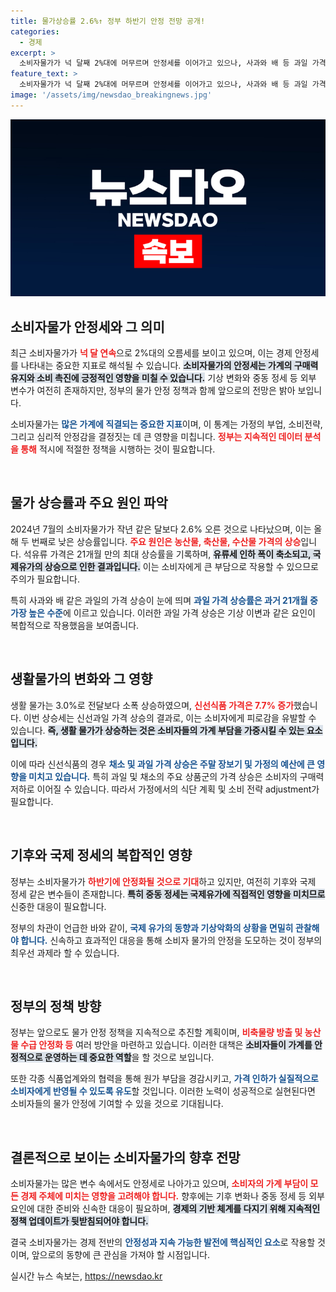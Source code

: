 ```yaml
---
title: 물가상승률 2.6%↑ 정부 하반기 안정 전망 공개!
categories:
  - 경제
excerpt: >
  소비자물가가 넉 달째 2%대에 머무르며 안정세를 이어가고 있으나, 사과와 배 등 과일 가격은 급등세를 기록하고 있습니다. 석유류 역시 21개월 만에 최대 상승률을 보이며, 정부는 향후 물가 안정화를 위해 다양한 대응책을 추진 중입니다.
feature_text: >
  소비자물가가 넉 달째 2%대에 머무르며 안정세를 이어가고 있으나, 사과와 배 등 과일 가격은 급등세를 기록하고 있습니다. 석유류 역시 21개월 만에 최대 상승률을 보이며, 정부는 향후 물가 안정화를 위해 다양한 대응책을 추진 중입니다.
image: '/assets/img/newsdao_breakingnews.jpg'
---
```


<p><img src="/assets/img/newsdao_breakingnews.jpg" alt="koreaapp 속보" /></p>

<h2 data-ke-size="size26">소비자물가 안정세와 그 의미</h2>

<p data-ke-size="size16">최근 소비자물가가 <b><span style="color: #ee2323;">넉 달 연속</span></b>으로 2%대의 오름세를 보이고 있으며, 이는 경제 안정세를 나타내는 중요한 지표로 해석될 수 있습니다. <b><span style="background-color: #21538527;">소비자물가의 안정세는 가계의 구매력 유지와 소비 촉진에 긍정적인 영향을 미칠 수 있습니다.</span></b> 기상 변화와 중동 정세 등 외부 변수가 여전히 존재하지만, 정부의 물가 안정 정책과 함께 앞으로의 전망은 밝아 보입니다. </p>

<p data-ke-size="size16">소비자물가는 <b><span style="color: #1a5490;">많은 가계에 직결되는 중요한 지표</span></b>이며, 이 통계는 가정의 부업, 소비전략, 그리고 심리적 안정감을 결정짓는 데 큰 영향을 미칩니다. <b><span style="color: #ee2323;">정부는 지속적인 데이터 분석을 통해</span></b> 적시에 적절한 정책을 시행하는 것이 필요합니다.</p>

<p data-ke-size="size16">&nbsp;</p>

<h2 data-ke-size="size26">물가 상승률과 주요 원인 파악</h2>

<p data-ke-size="size16">2024년 7월의 소비자물가가 작년 같은 달보다 2.6% 오른 것으로 나타났으며, 이는 올해 두 번째로 낮은 상승률입니다. <b><span style="color: #ee2323;">주요 원인은 농산물, 축산물, 수산물 가격의 상승</span></b>입니다. 석유류 가격은 21개월 만의 최대 상승률을 기록하며, <b><span style="background-color: #21538527;">유류세 인하 폭이 축소되고, 국제유가의 상승으로 인한 결과입니다.</span></b> 이는 소비자에게 큰 부담으로 작용할 수 있으므로 주의가 필요합니다.</p>

<p data-ke-size="size16">특히 사과와 배 같은 과일의 가격 상승이 눈에 띄며 <b><span style="color: #1a5490;">과일 가격 상승률은 과거 21개월 중 가장 높은 수준</span></b>에 이르고 있습니다. 이러한 과일 가격 상승은 기상 이변과 같은 요인이 복합적으로 작용했음을 보여줍니다.</p>

<p data-ke-size="size16">&nbsp;</p>

<h2 data-ke-size="size26">생활물가의 변화와 그 영향</h2>

<p data-ke-size="size16">생활 물가는 3.0%로 전달보다 소폭 상승하였으며, <b><span style="color: #ee2323;">신선식품 가격은 7.7% 증가</span></b>했습니다. 이번 상승세는 신선과일 가격 상승의 결과로, 이는 소비자에게 피로감을 유발할 수 있습니다. <b><span style="background-color: #21538527;">즉, 생활 물가가 상승하는 것은 소비자들의 가계 부담을 가중시킬 수 있는 요소입니다.</span></b></p>

<p data-ke-size="size16">이에 따라 신선식품의 경우 <b><span style="color: #1a5490;">채소 및 과일 가격 상승은 주말 장보기 및 가정의 예산에 큰 영향을 미치고 있습니다.</span></b> 특히 과일 및 채소의 주요 상품군의 가격 상승은 소비자의 구매력 저하로 이어질 수 있습니다. 따라서 가정에서의 식단 계획 및 소비 전략 adjustment가 필요합니다.</p>

<p data-ke-size="size16">&nbsp;</p>

<h2 data-ke-size="size26">기후와 국제 정세의 복합적인 영향</h2>

<p data-ke-size="size16">정부는 소비자물가가 <b><span style="color: #ee2323;">하반기에 안정화될 것으로 기대</span></b>하고 있지만, 여전히 기후와 국제 정세 같은 변수들이 존재합니다. <b><span style="background-color: #21538527;">특히 중동 정세는 국제유가에 직접적인 영향을 미치므로</span></b> 신중한 대응이 필요합니다.</p>

<p data-ke-size="size16">정부의 차관이 언급한 바와 같이, <b><span style="color: #1a5490;">국제 유가의 동향과 기상악화의 상황을 면밀히 관찰해야 합니다.</span></b> 신속하고 효과적인 대응을 통해 소비자 물가의 안정을 도모하는 것이 정부의 최우선 과제라 할 수 있습니다.</p>

<p data-ke-size="size16">&nbsp;</p>

<h2 data-ke-size="size26">정부의 정책 방향</h2>

<p data-ke-size="size16">정부는 앞으로도 물가 안정 정책을 지속적으로 추진할 계획이며, <b><span style="color: #ee2323;">비축물량 방출 및 농산물 수급 안정화 등</span></b> 여러 방안을 마련하고 있습니다. 이러한 대책은 <b><span style="background-color: #21538527;">소비자들이 가계를 안정적으로 운영하는 데 중요한 역할</span></b>을 할 것으로 보입니다.</p>

<p data-ke-size="size16">또한 각종 식품업계와의 협력을 통해 원가 부담을 경감시키고, <b><span style="color: #1a5490;">가격 인하가 실질적으로 소비자에게 반영될 수 있도록 유도</span></b>할 것입니다. 이러한 노력이 성공적으로 실현된다면 소비자들의 물가 안정에 기여할 수 있을 것으로 기대됩니다. </p>

<p data-ke-size="size16">&nbsp;</p>

<h2 data-ke-size="size26">결론적으로 보이는 소비자물가의 향후 전망</h2>

<p data-ke-size="size16">소비자물가는 많은 변수 속에서도 안정세로 나아가고 있으며, <b><span style="color: #ee2323;">소비자의 가계 부담이 모든 경제 주체에 미치는 영향을 고려해야 합니다.</span></b> 향후에는 기후 변화나 중동 정세 등 외부 요인에 대한 준비와 신속한 대응이 필요하며, <b><span style="background-color: #21538527;">경제의 기반 체계를 다지기 위해 지속적인 정책 업데이트가 뒷받침되어야 합니다.</span></b></p>

<p data-ke-size="size16">결국 소비자물가는 경제 전반의 <b><span style="color: #1a5490;">안정성과 지속 가능한 발전에 핵심적인 요소</span></b>로 작용할 것이며, 앞으로의 동향에 큰 관심을 가져야 할 시점입니다.</p>
실시간 뉴스 속보는, <a href="https://newsdao.kr" rel="dofollow">https://newsdao.kr</a>


